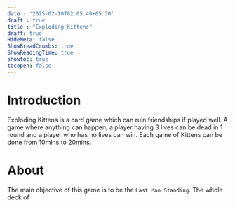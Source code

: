 ```yaml
---
date : '2025-02-10T02:05:49+05:30'
draft : true
title : "Exploding Kittens"
draft: true
HideMeta: false
ShowBreadCrumbs: true
ShowReadingTime: true
showtoc: true
tocopen: false
---
```



# Introduction

Exploding Kittens is a card game which can ruin friendships if played well. A game where anything can happen, a player having 3 lives can be dead in 1 round and a player who has no lives can win. Each game of Kittens can be done from 10mins to 20mins.

# About

The main objective of this game is to be the `Last Man Standing`. The whole deck of 
